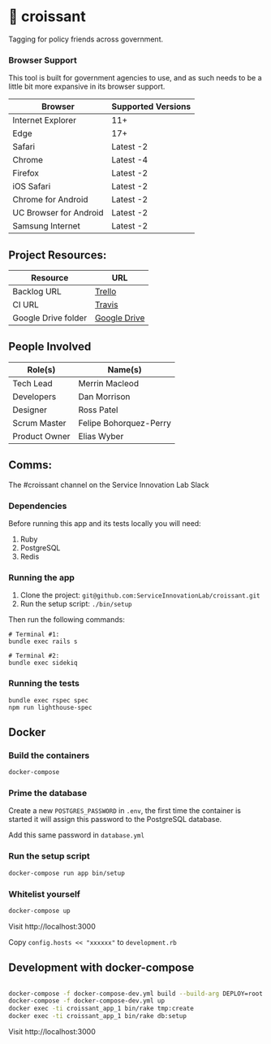 # 🥐 croissant

Tagging for policy friends across government.

### Browser Support

This tool is built for government agencies to use, and as such needs to be a
little bit more expansive in its browser support.

| **Browser**            | **Supported Versions** |
| ---------------------- | ---------------------- |
| Internet Explorer      | 11+                    |
| Edge                   | 17+                    |
| Safari                 | Latest -2              |
| Chrome                 | Latest -4              |
| Firefox                | Latest -2              |
| iOS Safari             | Latest -2              |
| Chrome for Android     | Latest -2              |
| UC Browser for Android | Latest -2              |
| Samsung Internet       | Latest -2              |

## Project Resources:

| **Resource**        | **URL**                                                                                      |
| ------------------- | -------------------------------------------------------------------------------------------- |
| Backlog URL         | [Trello](https://trello.com/b/76mWPkzx/croissant-papa-korero)                                |
| CI URL              | [Travis](https://travis-ci.org/ServiceInnovationLab/croissant/)                              |
| Google Drive folder | [Google Drive](https://drive.google.com/drive/u/0/folders/1HzhqcG_frJknxaQJYjUIllmMGyS7K3mc) |

## People Involved

| **Role(s)**   | **Name(s)**            |
| ------------- | ---------------------- |
| Tech Lead     | Merrin Macleod         |
| Developers    | Dan Morrison           |
| Designer      | Ross Patel             |
| Scrum Master  | Felipe Bohorquez-Perry |
| Product Owner | Elias Wyber            |

## Comms:

The #croissant channel on the Service Innovation Lab Slack

### Dependencies

Before running this app and its tests locally you will need:

1. Ruby
1. PostgreSQL
1. Redis

### Running the app

1. Clone the project: `git@github.com:ServiceInnovationLab/croissant.git`
2. Run the setup script: `./bin/setup`

Then run the following commands:

```
# Terminal #1:
bundle exec rails s
```

```
# Terminal #2:
bundle exec sidekiq
```

### Running the tests

```
bundle exec rspec spec
npm run lighthouse-spec
```

## Docker

### Build the containers

```zsh
docker-compose
```

### Prime the database

Create a new `POSTGRES_PASSWORD` in `.env`, the first time the container is
started it will assign this password to the PostgreSQL database.

Add this same password in `database.yml`

### Run the setup script

```zsh
docker-compose run app bin/setup
```

### Whitelist yourself

```zsh
docker-compose up
```

Visit http://localhost:3000

Copy `config.hosts << "xxxxxx"` to `development.rb`


## Development with docker-compose

```zsh

docker-compose -f docker-compose-dev.yml build --build-arg DEPLOY=root
docker-compose -f docker-compose-dev.yml up
docker exec -ti croissant_app_1 bin/rake tmp:create
docker exec -ti croissant_app_1 bin/rake db:setup
```

Visit http://localhost:3000
